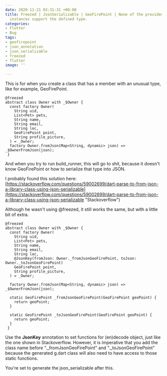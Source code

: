 ```yaml
---
date: 2020-11-21 03:31:31 +00:00
title: Freezed | JsonSerializable | GeoFirePoint | None of the provided TypeHelper
  instances support the defined type.
categories:
- Flutter
- Bug
tags:
- geofirepoint
- json_annotation
- json_serializable
- freezed
- flutter
image: ''

---
```

This is for when you create a class that has a member with an unusual type, like for example, GeoFirePoint.

    @freezed
    abstract class Owner with _$Owner {
      const factory Owner(
        String uid,
        List<Pet> pets,
        String name,
        String email,
        String loc,
        GeoFirePoint point,
        String profile_picture,
      ) = _Owner;
      factory Owner.fromJson(Map<String, dynamic> json) => _$OwnerFromJson(json);
     }

And when you try to run build_runner, this will go to shit, because it doesn't know GeoFirePoint or how to serialize that type into JSON.

I probably found this solution here: [https://stackoverflow.com/questions/59002699/dart-parse-to-from-json-a-library-class-using-json-serializable](https://stackoverflow.com/questions/59002699/dart-parse-to-from-json-a-library-class-using-json-serializable "Stackoverflow")

Although he wasn't using @freezed, it still works the same, but with a little bit of extra.

    @freezed
    abstract class Owner with _$Owner {
      const factory Owner(
        String uid,
        List<Pet> pets,
        String name,
        String email,
        String loc,
        @JsonKey(fromJson: Owner._fromJsonGeoFirePoint, toJson: Owner._toJsonGeoFirePoint)
        GeoFirePoint point,
        String profile_picture,
      ) = _Owner;
      
      factory Owner.fromJson(Map<String, dynamic> json) => _$OwnerFromJson(json);
      
      static GeoFirePoint _fromJsonGeoFirePoint(GeoFirePoint geoPoint) {
        return geoPoint;
      }
    
      static GeoFirePoint _toJsonGeoFirePoint(GeoFirePoint geoPoint) {
        return geoPoint;
      }
     }

Use the **JsonKey** annotation to set functions for (en)decode object, just like the one shown in Stackoverflow. However, it is imperative that you add the class name before "._fromJsonGeoFirePoint" and "._toJsonGeoFirePoint" because the generated g.dart class will also need to have access to those static functions.

You're set to generate the json_serializable after this.